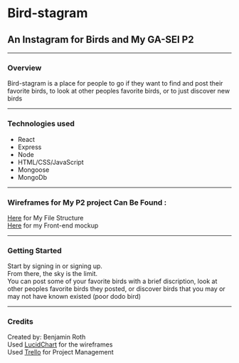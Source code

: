 # Bird-stagram
 ## An Instagram for Birds and My GA-SEI P2
***

### Overview

Bird-stagram is a place for people to go if they want to find and post their favorite birds,  to look at other peoples favorite birds, or to just discover new birds 
***
### Technologies used
* React
* Express
* Node
* HTML/CSS/JavaScript
* Mongoose
* MongoDb
***
### Wireframes for My P2 project Can Be Found :

[Here](https://lucid.app/lucidchart/94e59b58-89b6-4744-ad19-bc83022767f3/edit) for My File Structure
<br>
[Here](https://lucid.app/lucidchart/5724392f-2f96-49f2-b31f-afc29d14d982/edit?page=0_0#?folder_id=home&browser=icon) for my Front-end mockup 
***
### Getting Started
Start by signing in or signing up. <br>
From there, the sky is the limit. <br> 
You can post some of your favorite birds with a brief discription, look at other peoples favorite birds they posted, or discover birds that you may or may not have known existed (poor dodo bird)
***
### Credits
Created by: Benjamin Roth <br>
Used [LucidChart](https://www.lucidchart.com/pages/landing?utm_source=google&utm_medium=cpc&utm_campaign=en_unitedstates_desktop_branded_x_exact&km_CPC_CampaignId=1457964857&km_CPC_AdGroupID=57044764032&km_CPC_Keyword=lucid%20chart&km_CPC_MatchType=e&km_CPC_ExtensionID=&km_CPC_Network=g&km_CPC_AdPosition=&km_CPC_Creative=442433231228&km_CPC_TargetID=aud-552508845282:kwd-55720648523&km_CPC_Country=9026808&km_CPC_Device=c&km_CPC_placement=&km_CPC_target=&mkwid=saGRaeFKN_pcrid_442433231228_pkw_lucid%20chart_pmt_e_pdv_c_slid__pgrid_57044764032_ptaid_aud-552508845282:kwd-55720648523_&gclid=CjwKCAiAkan9BRAqEiwAP9X6USUmcj86fZcHNK0YNpbVCMyFf21gGMXjqlLxeriX5PRWR9rKcxGZrBoCuQ0QAvD_BwE) for the wireframes <br>
Used [Trello](www.trello.com) for Project Management